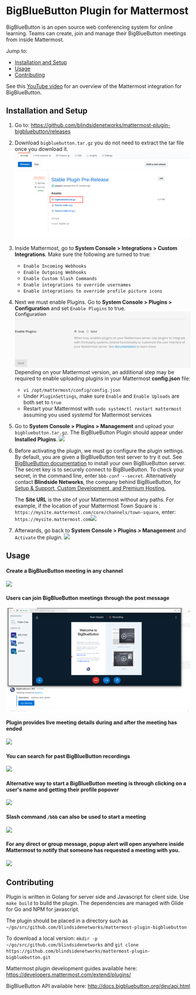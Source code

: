 # BigBlueButton Plugin for Mattermost
BigBlueButton is an open source web conferencing system for online learning. Teams can create, join and manage their BigBlueButton meetings from inside Mattermost.

Jump to:

- [Installation and Setup](#installation-and-setup)  
- [Usage](https://github.com/blindsidenetworks/mattermost-plugin-bigbluebutton/blob/master/README.md#usage)
- [Contributing](https://github.com/blindsidenetworks/mattermost-plugin-bigbluebutton/blob/master/README.md#contributing)

See this [YouTube video](https://youtu.be/gg7J9B4wGa4) for an overview of the Mattermost integration for BigBlueButton.

## Installation and Setup

 1. Go to: https://github.com/blindsidenetworks/mattermost-plugin-bigbluebutton/releases
 2. Download `bigbluebutton.tar.gz` you do not need to extract the tar file once you download it.![enter image description here](https://raw.githubusercontent.com/blindsidenetworks/mattermost-plugin-bigbluebutton/master/docs_images/download_binary.png)
 3. Inside Mattermost, go to **System Console > Integrations > Custom Integrations**. Make sure the following are turned to true:
	- `Enable Incoming Webhooks`
	- `Enable Outgoing Webhooks`
	- `Enable Custom Slash Commands`
	- `Enable integrations to override usernames`
	- `Enable integrations to override profile picture icons`
 4. Next we must enable Plugins. Go to **System Console > Plugins > Configuration** and set `Enable Plugins` to true. ![enter image description here](https://raw.githubusercontent.com/blindsidenetworks/mattermost-plugin-bigbluebutton/master/docs_images/enableplugins.png)
 Depending on your Mattermost version, an additional step may be required to enable uploading plugins in your Mattermost **config.json** file:
	 - `vi /opt/mattermost/config/config.json`
	 - Under `PluginSettings`, make sure `Enable` and `Enable Uploads` are both set to `true`
	 - Restart your Mattermost with `sudo systemctl restart mattermost` assuming you used *systemd* for Mattermost 	services
 5. Go to **System Console > Plugins > Management** and upload your `bigbluebutton.tar.gz`. The BigBlueButton Plugin should appear under **Installed Plugins**.    ![
](https://raw.githubusercontent.com/blindsidenetworks/mattermost-plugin-bigbluebutton/master/docs_images/PluginManagement.png)
 6. Before activating the plugin, we must go configure the plugin settings. By default, you are given a BigBlueButton test server to try it out. See [BigBlueButton documentation](http://docs.bigbluebutton.org/install/install.html#Install_) to install your own BigBlueButton server. The secret key is to securely connect to BigBlueButton. To check your secret, in the command line, enter `bbb-conf --secret`.
Alternatively contact **Blindside Networks**, the company behind BigBlueButton, for  [Setup & Support, Custom Development, and Premium Hosting.](https://blindsidenetworks.com/services/)

	The **Site URL** is the site of your Mattermost without any paths. For example, if the location of your Mattermost Town Square is : `https://mysite.mattermost.com/core/channels/town-square`, enter: `https://mysite.mattermost.com`![
](https://raw.githubusercontent.com/blindsidenetworks/mattermost-plugin-bigbluebutton/master/docs_images/BBBsettingspage.png)

 7. Afterwards, go back to **System Console > Plugins > Management** and `Activate` the plugin. ![](https://raw.githubusercontent.com/blindsidenetworks/mattermost-plugin-bigbluebutton/master/docs_images/activate_plugin.png)


## Usage
#### Create a BigBlueButton meeting in any channel
![
](https://raw.githubusercontent.com/blindsidenetworks/mattermost-plugin-bigbluebutton/master/docs_images/createchannelheader.png)

#### Users can join BigBlueButton meetings through the post message
![enter image description here](https://raw.githubusercontent.com/blindsidenetworks/mattermost-plugin-bigbluebutton/master/docs_images/insideBBB.png)

#### Plugin provides live meeting details during and after the meeting has ended
![
](https://raw.githubusercontent.com/blindsidenetworks/mattermost-plugin-bigbluebutton/master/docs_images/recordingmanagment.png)

#### You can search for past BigBlueButton recordings
![
](https://raw.githubusercontent.com/blindsidenetworks/mattermost-plugin-bigbluebutton/master/docs_images/view_recordings.png)

#### Alternative way to start a BigBlueButton meeting is through clicking on a user's name and getting their profile popover
![
](https://raw.githubusercontent.com/blindsidenetworks/mattermost-plugin-bigbluebutton/master/docs_images/popover.png)

#### Slash command `/bbb` can also be used to start a meeting
![
](https://raw.githubusercontent.com/blindsidenetworks/mattermost-plugin-bigbluebutton/master/docs_images/slashcommand.png)

#### For any direct or group message, popup alert will open anywhere inside Mattermost to notify that someone has requested a meeting with you.
![
](https://raw.githubusercontent.com/blindsidenetworks/mattermost-plugin-bigbluebutton/master/docs_images/popup_modal.png)

## Contributing

Plugin is written in Golang for server side and Javascript for client side. Use `make build` to build the plugin.
The dependencies are managed with Glide for Go and NPM for javascript.

The plugin should be placed in a directory such as `~/go/src/github.com/blindsidenetworks/mattermost-plugin-bigbluebutton`

To download a local version: `mkdir -p ~/go/src/github.com/blindsidenetworks` and `git clone https://github.com/blindsidenetworks/mattermost-plugin-bigbluebutton.git`

Mattermost plugin development guides available here: https://developers.mattermost.com/extend/plugins/

BigBlueButton API available here: http://docs.bigbluebutton.org/dev/api.html
